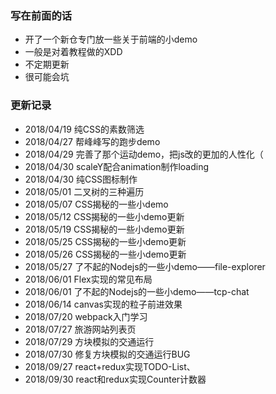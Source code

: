 ### 写在前面的话

- 开了一个新仓专门放一些关于前端的小demo
- 一般是对着教程做的XDD
- 不定期更新
- 很可能会坑



### 更新记录

- 2018/04/19 纯CSS的素数筛选
- 2018/04/27 帮峰峰写的跑步demo
- 2018/04/29 完善了那个运动demo，把js改的更加的人性化（
- 2018/04/30 scaleY配合animation制作loading
- 2018/04/30 纯CSS图标制作
- 2018/05/01 二叉树的三种遍历
- 2018/05/07 CSS揭秘的一些小demo
- 2018/05/12 CSS揭秘的一些小demo更新
- 2018/05/19 CSS揭秘的一些小demo更新
- 2018/05/25 CSS揭秘的一些小demo更新
- 2018/05/26 CSS揭秘的一些小demo更新
- 2018/05/27 了不起的Nodejs的一些小demo——file-explorer
- 2018/06/01 Flex实现的常见布局
- 2018/06/01 了不起的Nodejs的一些小demo——tcp-chat
- 2018/06/14 canvas实现的粒子前进效果
- 2018/07/20 webpack入门学习
- 2018/07/27 旅游网站列表页
- 2018/07/29 方块模拟的交通运行
- 2018/07/30 修复方块模拟的交通运行BUG
- 2018/09/27 react+redux实现TODO-List、
- 2018/09/30 react和redux实现Counter计数器

